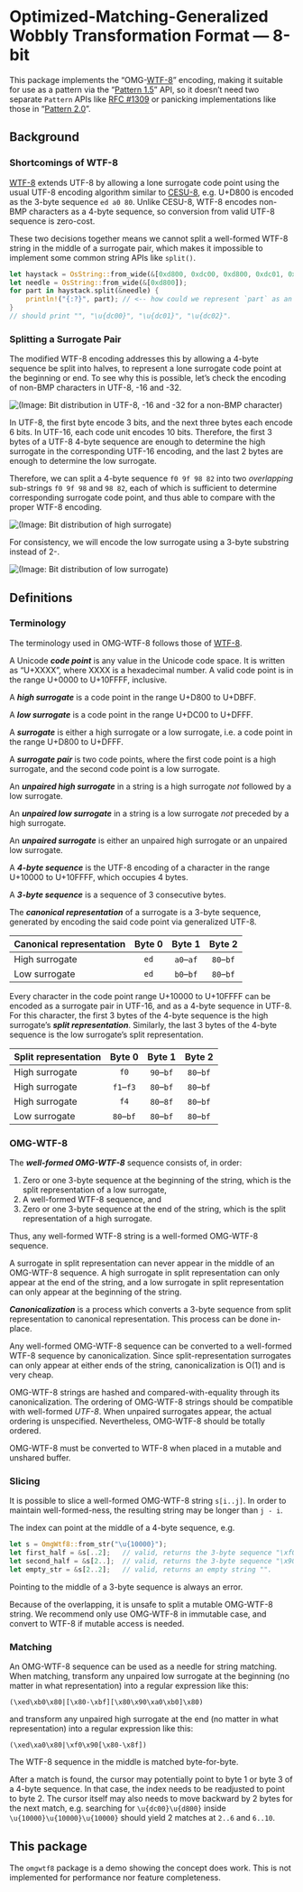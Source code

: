 Optimized-Matching-Generalized Wobbly Transformation Format — 8-bit
===================================================================

This package implements the “OMG-[WTF-8]” encoding, making it suitable for use as a pattern via
the “[Pattern 1.5]” API, so it doesn’t need two separate `Pattern` APIs like [RFC #1309] or
panicking implementations like those in “[Pattern 2.0]”.

[Pattern 1.5]: https://github.com/rust-lang/rust/issues/27721#issuecomment-185405392
[RFC #1309]: https://github.com/rust-lang/rfcs/pull/1309
[Pattern 2.0]: https://github.com/Kimundi/rust_pattern_api_v2/blob/5dd99a7e/pattern_api_v2/src/os_string.rs#L447-L450

Background
----------

### Shortcomings of WTF-8

[WTF-8] extends UTF-8 by allowing a lone surrogate code point using the usual UTF-8 encoding
algorithm similar to [CESU-8], e.g. U+D800 is encoded as the 3-byte sequence `ed a0 80`. Unlike
CESU-8, WTF-8 encodes non-BMP characters as a 4-byte sequence, so conversion from valid UTF-8
sequence is zero-cost.

These two decisions together means we cannot split a well-formed WTF-8 string in the middle of a
surrogate pair, which makes it impossible to implement some common string APIs like `split()`.

```rust
let haystack = OsString::from_wide(&[0xd800, 0xdc00, 0xd800, 0xdc01, 0xd800, 0xdc02]);
let needle = OsString::from_wide(&[0xd800]);
for part in haystack.split(&needle) {
    println!("{:?}", part); // <-- how could we represent `part` as an `&OsStr`?
}
// should print "", "\u{dc00}", "\u{dc01}", "\u{dc02}".
```

### Splitting a Surrogate Pair

The modified WTF-8 encoding addresses this by allowing a 4-byte sequence be split into halves, to
represent a lone surrogate code point at the beginning or end. To see why this is possible, let’s
check the encoding of non-BMP characters in UTF-8, -16 and -32.

![(Image: Bit distribution in UTF-8, -16 and -32 for a non-BMP character)](doc/utf-bits.png)

In UTF-8, the first byte encode 3 bits, and the next three bytes each encode 6 bits. In UTF-16, each
code unit encodes 10 bits. Therefore, the first 3 bytes of a UTF-8 4-byte sequence are enough to
determine the high surrogate in the corresponding UTF-16 encoding, and the last 2 bytes are enough
to determine the low surrogate.

Therefore, we can split a 4-byte sequence `f0 9f 98 82` into two *overlapping* sub-strings
`f0 9f 98` and `98 82`, each of which is sufficient to determine corresponding surrogate code point,
and thus able to compare with the proper WTF-8 encoding.

![(Image: Bit distribution of high surrogate)](doc/high-surrogate.png)

For consistency, we will encode the low surrogate using a 3-byte substring instead of 2-.

![(Image: Bit distribution of low surrogate)](doc/low-surrogate.png)

[WTF-8]: https://simonsapin.github.io/wtf-8/
[CESU-8]: https://www.unicode.org/reports/tr26/

Definitions
-----------

### Terminology

The terminology used in OMG-WTF-8 follows those of
[WTF-8](https://simonsapin.github.io/wtf-8/#terminology).

A Unicode ***code point*** is any value in the Unicode code space. It is written as “U+XXXX”, where
XXXX is a hexadecimal number. A valid code point is in the range U+0000 to U+10FFFF, inclusive.

A ***high surrogate*** is a code point in the range U+D800 to U+DBFF.

A ***low surrogate*** is a code point in the range U+DC00 to U+DFFF.

A ***surrogate*** is either a high surrogate or a low surrogate, i.e. a code point in the range
U+D800 to U+DFFF.

A ***surrogate pair*** is two code points, where the first code point is a high surrogate, and the
second code point is a low surrogate.

An ***unpaired high surrogate*** in a string is a high surrogate *not* followed by a low surrogate.

An ***unpaired low surrogate*** in a string is a low surrogate *not* preceded by a high surrogate.

An ***unpaired surrogate*** is either an unpaired high surrogate or an unpaired low surrogate.

A ***4-byte sequence*** is the UTF-8 encoding of a character in the range U+10000 to U+10FFFF, which
occupies 4 bytes.

A ***3-byte sequence*** is a sequence of 3 consecutive bytes.

The ***canonical representation*** of a surrogate is a 3-byte sequence, generated by encoding the
said code point via generalized UTF-8.

| Canonical representation | Byte 0 | Byte 1    | Byte 2    |
|:-------------------------|:------:|:---------:|:---------:|
| High surrogate           | `ed`   | `a0`–`af` | `80`–`bf` |
| Low surrogate            | `ed`   | `b0`–`bf` | `80`–`bf` |

Every character in the code point range U+10000 to U+10FFFF can be encoded as a surrogate pair in
UTF-16, and as a 4-byte sequence in UTF-8. For this character, the first 3 bytes of the 4-byte
sequence is the high surrogate’s ***split representation***. Similarly, the last 3 bytes of the
4-byte sequence is the low surrogate’s split representation.

| Split representation | Byte 0    | Byte 1    | Byte 2    |
|:---------------------|:---------:|:---------:|:---------:|
| High surrogate       | `f0`      | `90`–`bf` | `80`–`bf` |
| High surrogate       | `f1`–`f3` | `80`–`bf` | `80`–`bf` |
| High surrogate       | `f4`      | `80`–`8f` | `80`–`bf` |
| Low surrogate        | `80`–`bf` | `80`–`bf` | `80`–`bf` |

### OMG-WTF-8

The ***well-formed OMG-WTF-8*** sequence consists of, in order:

1. Zero or one 3-byte sequence at the beginning of the string, which is the split representation of
    a low surrogate,
2. A well-formed WTF-8 sequence, and
3. Zero or one 3-byte sequence at the end of the string, which is the split representation of a high
    surrogate.

Thus, any well-formed WTF-8 string is a well-formed OMG-WTF-8 sequence.

A surrogate in split representation can never appear in the middle of an OMG-WTF-8 sequence. A high
surrogate in split representation can only appear at the end of the string, and a low surrogate in
split representation can only appear at the beginning of the string.

***Canonicalization*** is a process which converts a 3-byte sequence from split representation to
canonical representation. This process can be done in-place.

Any well-formed OMG-WTF-8 sequence can be converted to a well-formed WTF-8 sequence by
canonicalization. Since split-representation surrogates can only appear at either ends of the
string, canonicalization is O(1) and is very cheap.

OMG-WTF-8 strings are hashed and compared-with-equality through its canonicalization. The ordering
of OMG-WTF-8 strings should be compatible with well-formed *UTF-8*. When unpaired surrogates appear,
the actual ordering is unspecified. Nevertheless, OMG-WTF-8 should be totally ordered.

OMG-WTF-8 must be converted to WTF-8 when placed in a mutable and unshared buffer.

### Slicing

It is possible to slice a well-formed OMG-WTF-8 string `s[i..j]`. In order to maintain
well-formed-ness, the resulting string may be longer than `j - i`.

The index can point at the middle of a 4-byte sequence, e.g.

```rust
let s = OmgWtf8::from_str("\u{10000}");
let first_half = &s[..2];   // valid, returns the 3-byte sequence "\xf0\x90\x80".
let second_half = &s[2..];  // valid, returns the 3-byte sequence "\x90\x80\x80".
let empty_str = &s[2..2];   // valid, returns an empty string "".
```

Pointing to the middle of a 3-byte sequence is always an error.

Because of the overlapping, it is unsafe to split a mutable OMG-WTF-8 string. We recommend only use
OMG-WTF-8 in immutable case, and convert to WTF-8 if mutable access is needed.

### Matching

An OMG-WTF-8 sequence can be used as a needle for string matching. When matching, transform any
unpaired low surrogate at the beginning (no matter in what representation) into a regular expression
like this:

```regex
(\xed\xb0\x80|[\x80-\xbf][\x80\x90\xa0\xb0]\x80)
```

and transform any unpaired high surrogate at the end (no matter in what representation) into a
regular expression like this:

```regex
(\xed\xa0\x80|\xf0\x90[\x80-\x8f])
```

The WTF-8 sequence in the middle is matched byte-for-byte.

After a match is found, the cursor may potentially point to byte 1 or byte 3 of a 4-byte sequence.
In that case, the index needs to be readjusted to point to byte 2. The cursor itself may also needs
to move backward by 2 bytes for the next match, e.g. searching for `\u{dc00}\u{d800}` inside
`\u{10000}\u{10000}\u{10000}` should yield 2 matches at `2..6` and `6..10`.

This package
------------

The `omgwtf8` package is a demo showing the concept does work. This is not implemented for
performance nor feature completeness.